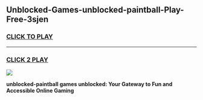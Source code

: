 
## Unblocked-Games-unblocked-paintball-Play-Free-3sjen
<h3>
<a href="https://premium76.site?title=unblocked-paintball&ref=21A">CLICK TO PLAY</a></h3>
<hr>

<h3>
<a href="https://premium76.site?title=unblocked-paintball&ref=21A">CLICK 2 PLAY</a>
  
</h3>

<a href="https://premium76.site?title=unblocked-paintball&ref=21A"><img src="https://clearcache.store/games.png"></a>


**unblocked-paintball games unblocked: Your Gateway to Fun and Accessible Online Gaming**
